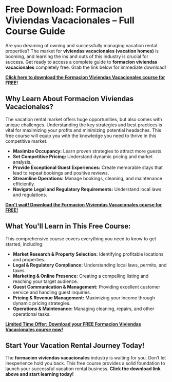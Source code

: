 # Free Download: Formacion Viviendas Vacacionales – Full Course Guide

Are you dreaming of owning and successfully managing vacation rental properties? The market for **viviendas vacacionales (vacation homes)** is booming, and learning the ins and outs of this industry is crucial for success. Get ready to access a complete guide to **formacion viviendas vacacionales** completely free. Grab the link below for immediate download!

[**Click here to download the Formacion Viviendas Vacacionales course for FREE!**](https://udemywork.com/formacion-viviendas-vacacionales)

## Why Learn About Formacion Viviendas Vacacionales?

The vacation rental market offers huge opportunities, but also comes with unique challenges. Understanding the key strategies and best practices is vital for maximizing your profits and minimizing potential headaches. This free course will equip you with the knowledge you need to thrive in this competitive market.

*   **Maximize Occupancy:** Learn proven strategies to attract more guests.
*   **Set Competitive Pricing:** Understand dynamic pricing and market analysis.
*   **Provide Exceptional Guest Experiences:** Create memorable stays that lead to repeat bookings and positive reviews.
*   **Streamline Operations:** Manage bookings, cleaning, and maintenance efficiently.
*   **Navigate Legal and Regulatory Requirements:** Understand local laws and regulations.

[**Don't wait! Download the Formacion Viviendas Vacacionales course for FREE!**](https://udemywork.com/formacion-viviendas-vacacionales)

## What You'll Learn in This Free Course:

This comprehensive course covers everything you need to know to get started, including:

*   **Market Research & Property Selection:** Identifying profitable locations and properties.
*   **Legal & Regulatory Compliance:** Understanding local laws, permits, and taxes.
*   **Marketing & Online Presence:** Creating a compelling listing and reaching your target audience.
*   **Guest Communication & Management:** Providing excellent customer service and handling guest inquiries.
*   **Pricing & Revenue Management:** Maximizing your income through dynamic pricing strategies.
*   **Operations & Maintenance:** Managing cleaning, repairs, and other operational tasks.

[**Limited Time Offer: Download your FREE Formacion Viviendas Vacacionales course now!**](https://udemywork.com/formacion-viviendas-vacacionales)

## Start Your Vacation Rental Journey Today!

The **formacion viviendas vacacionales** industry is waiting for you. Don’t let inexperience hold you back. This free course provides a solid foundation to launch your successful vacation rental business. **Click the download link above and start learning today!**
